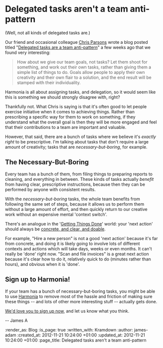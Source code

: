 Delegated tasks aren't a team anti-pattern
==========================================

(Well, not all kinds of delegated tasks are.)

Our friend and occasional colleague [Chris Parsons][] wrote a blog posted titled "[Delegated tasks are a team anti-pattern][dtaatap]" a few weeks ago that we found very interesting:

> How about we give our team goals, not tasks? Let them shoot for something, and work out their own tasks, rather than giving them a simple list of things to do. Goals allow people to apply their own creativity and their own flair to a solution, and the end result will be stamped with their individuality.

Harmonia is all about assigning tasks, and delegation, so it would seem like this is something we should strongly disagree with, right?

Thankfully not. What Chris is saying is that it's often good to let people exercise initiative when it comes to achieving things. Rather than prescribing a specific way for them to work on something, if they understand what the overall goal is then they will be more engaged and feel that their contributions to a team are important and valuable.

However, that said, there are a bunch of tasks where we believe it's *exactly right* to be prescriptive. I'm talking about tasks that don't require a large amount of creativity; tasks that are *necessary-but-boring*, for example.

## The Necessary-But-Boring

Every team has a bunch of them, from filing things to preparing reports to cleaning, and everything in between. These kinds of tasks actually *benefit* from having clear, prescriptive instructions, because then they can be performed by anyone with consistent results.

With the *necessary-but-boring* tasks, the whole team benefits from following the same set of steps, because it allows us to perform them without a large amount of effort, and then quickly return to our creative work without an expensive mental 'context switch'.

There's an analogue in the '[Getting Things Done](http://en.wikipedia.org/wiki/Getting_Things_Done)' world: your 'next action' should always be [concrete, and clear, and doable](http://zenhabits.net/why-whats-the-next-action-is-the-most-important-question/).

For example, "Hire a new person" is not a good 'next action' because it's far from concrete, and doing it is likely going to involve lots of different contexts and actions which will take days, weeks or even months. It can't really be 'done' right now. "Scan and file invoices" is a great next action because it's clear how to do it, relatively quick to do (minutes rather than hours), and obvious when it is 'done'.

## Sign up to Harmonia!

If your team has a bunch of necessary-but-boring tasks, you might be able to use [Harmonia][] to remove most of the hassle and friction of making sure these things -- and lots of other more interesting stuff -- actually gets done.

[We'd love you to sign up now][Harmonia], and let us know what you think.

-- James A

[Chris Parsons]: http://chrismdp.com
[dtaatap]: http://chrismdp.com/2012/10/delegated-tasks-are-a-team-anti-pattern/
[Harmonia]: https://harmonia.io

:render_as: Blog
:is_page: true
:written_with: Kramdown
:author: james-adam
:created_at: 2012-11-21 10:24:00 +01:00
:updated_at: 2012-11-21 10:24:00 +01:00
:page_title: Delegated tasks aren't a team anti-pattern
